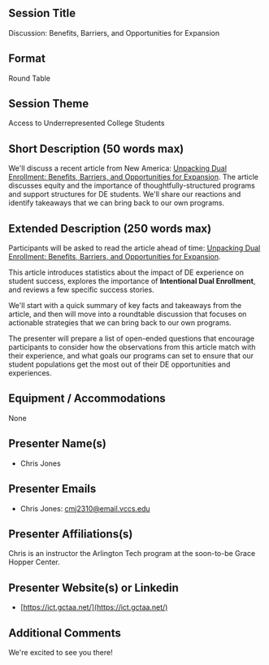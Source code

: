 ## Session Title
Discussion: Benefits, Barriers, and Opportunities for Expansion

## Format
Round Table

## Session Theme
Access to Underrepresented College Students

## Short Description (50 words max)

We'll discuss a recent article from New America: [Unpacking Dual Enrollment: Benefits, Barriers, and Opportunities for Expansion](https://www.newamerica.org/education-policy/edcentral/unpacking-dual-enrollment-benefits-barriers-and-opportunities-for-expansion/). The article discusses equity and the importance of thoughtfully-structured programs and support structures for DE students. We'll share our reactions and identify takeaways that we can bring back to our own programs.


## Extended Description (250 words max)

Participants will be asked to read the article ahead of time: [Unpacking Dual Enrollment: Benefits, Barriers, and Opportunities for Expansion](https://www.newamerica.org/education-policy/edcentral/unpacking-dual-enrollment-benefits-barriers-and-opportunities-for-expansion/).

This article introduces statistics about the impact of DE experience on student success, explores the importance of **Intentional Dual Enrollment**, and reviews a few specific success stories. 

We'll start with a quick summary of key facts and takeaways from the article, and then will move into a roundtable discussion that focuses on actionable strategies that we can bring back to our own programs.

The presenter will prepare a list of open-ended questions that encourage participants to consider how the observations from this article match with their experience, and what goals our programs can set to ensure that our student populations get the most out of their DE opportunities and experiences.

## Equipment / Accommodations

None

## Presenter Name(s) 

- Chris Jones

## Presenter Emails

- Chris Jones: cmj2310@email.vccs.edu 

## Presenter Affiliations(s)

Chris is an instructor the Arlington Tech program at the soon-to-be
Grace Hopper Center.

## Presenter Website(s) or Linkedin

- [https://ict.gctaa.net/](https://ict.gctaa.net/)


## Additional Comments

We're excited to see you there!